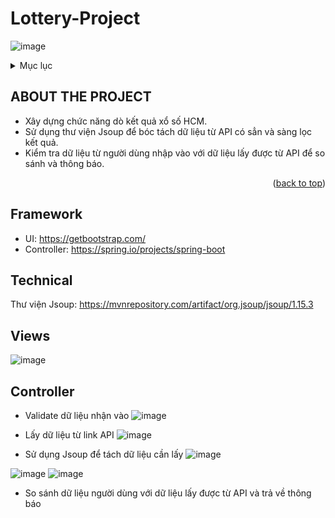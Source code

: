 # Lottery-Project
![image](https://user-images.githubusercontent.com/83264542/215263151-e83a5f22-4bd3-4142-96ba-22cea22b2ed5.png)

<!-- TABLE OF CONTENTS -->
<details>
  <summary>Mục lục</summary>
  <ol>
    <li><a href="#ABOUT THE PROJECT">Thông tin dự án</a></li>
    <li><a href="#Framework">Công nghệ sử dụng</a></li>
    <li><a href="#Technical">Kỹ thuật xử lí</a></li>
    <li><a href="#Views">Giao diện trang web</a></li>
    <li><a href="#Controller">Xử lí dữ liệu</a></li>
  </ol>
</details>



<!-- ABOUT THE PROJECT -->
## ABOUT THE PROJECT
 * Xây dựng chức năng dò kết quả xổ số HCM.
 * Sử dụng thư viện Jsoup để bóc tách dữ liệu từ API có sẳn và sàng lọc kết quả.
 * Kiểm tra dữ liệu từ người dùng nhập vào với dữ liệu lấy được từ API để so sánh và thông báo.

<p align="right">(<a href="#readme-top">back to top</a>)</p>

## Framework

* UI: https://getbootstrap.com/
* Controller: https://spring.io/projects/spring-boot

## Technical
Thư viện Jsoup: https://mvnrepository.com/artifact/org.jsoup/jsoup/1.15.3

## Views
![image](https://user-images.githubusercontent.com/83264542/215264021-fdf3ca76-a1a9-4132-aeb3-76bf23aed4f7.png)

## Controller
 * Validate dữ liệu nhận vào
![image](https://user-images.githubusercontent.com/83264542/215264184-f7d0ce16-0c76-4426-b707-3b7542ddf6d0.png)

 * Lấy dữ liệu từ link API 
 ![image](https://user-images.githubusercontent.com/83264542/215264226-5d782bd5-c3d5-4424-80be-4479d03caff5.png)

 * Sử dụng Jsoup để tách dữ liệu cần lấy
 ![image](https://user-images.githubusercontent.com/83264542/215264258-15334554-8522-4eb5-9216-1cd23282e80b.png)

 
 ![image](https://user-images.githubusercontent.com/83264542/215264341-a32aeb8a-e9f7-4ad0-a6a1-631270392cd1.png)
 ![image](https://user-images.githubusercontent.com/83264542/215264361-885db8e8-190c-4498-aa9e-73d72ff5a2fa.png)
 * So sánh dữ liệu người dùng với dữ liệu lấy được từ API và trả về thông báo

